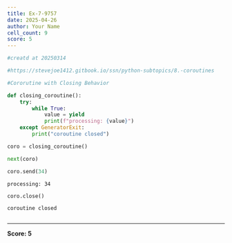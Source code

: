 ```yaml
---
title: Ex-7-9757
date: 2025-04-26
author: Your Name
cell_count: 9
score: 5
---
```


```python
#creatd at 20250314
```


```python
#https://stevejoe1412.gitbook.io/ssn/python-subtopics/8.-coroutines
```


```python
#Cororutine with Closing Behavior
```


```python
def closing_coroutine():
    try:
        while True:
            value = yield
            print(f"processing: {value}")
    except GeneratorExit:
        print("coroutine closed")
```


```python
coro = closing_coroutine()
```


```python
next(coro)
```


```python
coro.send(34)
```

    processing: 34



```python
coro.close()
```

    coroutine closed



```python

```


---
**Score: 5**